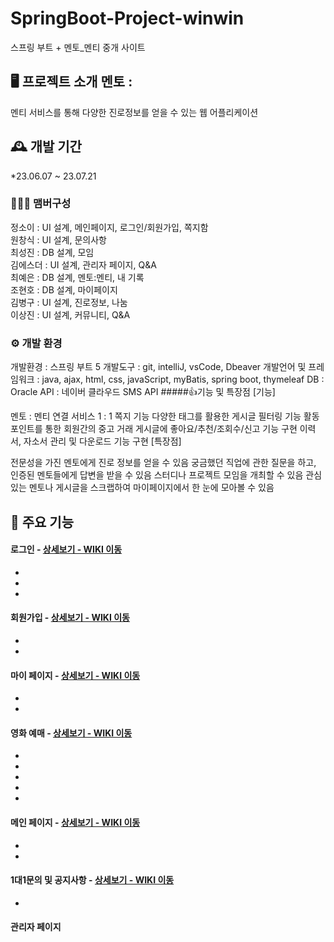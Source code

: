 # SpringBoot-Project-winwin
스프링 부트 + 멘토_멘티 중개 사이트

## 🖥️ 프로젝트 소개 멘토 : 
멘티 서비스를 통해 다양한 진로정보를 얻을 수 있는 웹 어플리케이션
<br>

## 🕰️ 개발 기간 
*23.06.07 ~ 23.07.21

### 🧑‍🤝‍🧑 맴버구성

정소이 : UI 설계, 메인페이지, 로그인/회원가입, 쪽지함 </br>
원창식 : UI 설계, 문의사항 </br>
최성진 : DB 설계, 모임 </br>
김에스더 : UI 설계, 관리자 페이지, Q&A </br>
최예은 : DB 설계, 멘토:멘티, 내 기록 </br>
조현호 : DB 설계, 마이페이지 </br>
김병구 : UI 설계, 진로정보, 나눔 </br>
이상진 : UI 설계, 커뮤니티, Q&A </br>

### ⚙️ 개발 환경
개발환경 : 스프링 부트 5
개발도구 : git, intelliJ, vsCode, Dbeaver
개발언어 및 프레임워크 : java, ajax, html, css, javaScript, myBatis, spring boot, thymeleaf
DB : Oracle
API : 네이버 클라우드 SMS API
#####👍기능 및 특장점
[기능]

멘토 : 멘티 연결 서비스
1 : 1 쪽지 기능
다양한 태그를 활용한 게시글 필터링 기능
활동 포인트를 통한 회원간의 중고 거래
게시글에 좋아요/추천/조회수/신고 기능 구현
이력서, 자소서 관리 및 다운로드 기능 구현
[특장점]

전문성을 가진 멘토에게 진로 정보를 얻을 수 있음
궁금했던 직업에 관한 질문을 하고, 인증된 멘토들에게 답변을 받을 수 있음
스터디나 프로젝트 모임을 개최할 수 있음
관심있는 멘토나 게시글을 스크랩하여 마이페이지에서 한 눈에 모아볼 수 있음



## 📌 주요 기능
#### 로그인 - <a href="" >상세보기 - WIKI 이동</a>
- 
- 
- 
#### 회원가입 - <a href="" >상세보기 - WIKI 이동</a>
- 
- 
#### 마이 페이지 - <a href="" >상세보기 - WIKI 이동</a>
- 
- 

#### 영화 예매 - <a href="" >상세보기 - WIKI 이동</a>
- 
- 
- 
- 
- 
#### 메인 페이지 - <a href="" >상세보기 - WIKI 이동</a>
- 
- 
#### 1대1문의 및 공지사항 - <a href="" >상세보기 - WIKI 이동</a> 
-

#### 관리자 페이지 

